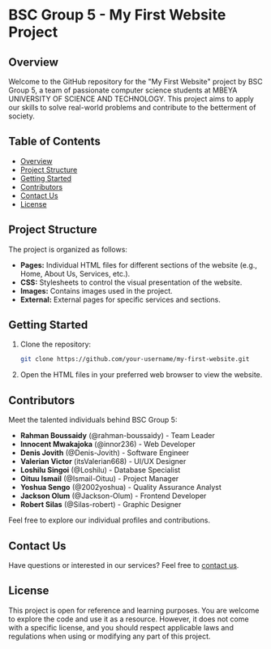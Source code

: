 # BSC Group 5 - My First Website Project

## Overview

Welcome to the GitHub repository for the "My First Website" project by BSC Group 5, a team of passionate computer science students at MBEYA UNIVERSITY OF SCIENCE AND TECHNOLOGY. This project aims to apply our skills to solve real-world problems and contribute to the betterment of society.

## Table of Contents

- [Overview](#overview)
- [Project Structure](#project-structure)
- [Getting Started](#getting-started)
- [Contributors](#contributors)
- [Contact Us](#contact-us)
- [License](#license)

## Project Structure

The project is organized as follows:

- **Pages:** Individual HTML files for different sections of the website (e.g., Home, About Us, Services, etc.).
- **CSS:** Stylesheets to control the visual presentation of the website.
- **Images:** Contains images used in the project.
- **External:** External pages for specific services and sections.

## Getting Started

1. Clone the repository:

    ```bash
    git clone https://github.com/your-username/my-first-website.git
    ```

2. Open the HTML files in your preferred web browser to view the website.

## Contributors

Meet the talented individuals behind BSC Group 5:

- **Rahman Boussaidy** (@rahman-boussaidy) - Team Leader
- **Innocent Mwakajoka** (@innor236) - Web Developer
- **Denis Jovith** (@Denis-Jovith) - Software Engineer
- **Valerian Victor** (itsValerian668) - UI/UX Designer
- **Loshilu Singoi** (@Loshilu) - Database Specialist
- **Oituu Ismail** (@Ismail-Oituu) - Project Manager
- **Yoshua Sengo** (@2002yoshua) - Quality Assurance Analyst
- **Jackson Olum** (@Jackson-Olum) - Frontend Developer
- **Robert Silas** (@Silas-robert) - Graphic Designer

Feel free to explore our individual profiles and contributions.

## Contact Us

Have questions or interested in our services? Feel free to [contact us](Contact.html).

## License

This project is open for reference and learning purposes. You are welcome to explore the code and use it as a resource. However, it does not come with a specific license, and you should respect applicable laws and regulations when using or modifying any part of this project.
